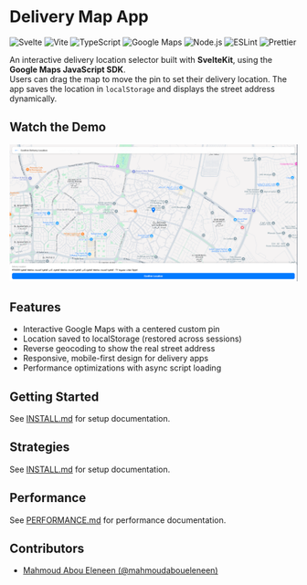 # Delivery Map App

![Svelte](https://img.shields.io/badge/Svelte-FF3E00?style=for-the-badge&logo=svelte&logoColor=white)
![Vite](https://img.shields.io/badge/Vite-646CFF?style=for-the-badge&logo=vite&logoColor=white)
![TypeScript](https://img.shields.io/badge/TypeScript-3178C6?style=for-the-badge&logo=typescript&logoColor=white)
![Google Maps](https://img.shields.io/badge/Google%20Maps-4285F4?style=for-the-badge&logo=googlemaps&logoColor=white)
![Node.js](https://img.shields.io/badge/Node.js-339933?style=for-the-badge&logo=nodedotjs&logoColor=white)
![ESLint](https://img.shields.io/badge/ESLint-4B32C3?style=for-the-badge&logo=eslint&logoColor=white)
![Prettier](https://img.shields.io/badge/Prettier-F7B93E?style=for-the-badge&logo=prettier&logoColor=black)

An interactive delivery location selector built with **SvelteKit**, using the **Google Maps JavaScript SDK**.  
Users can drag the map to move the pin to set their delivery location. The app saves the location in `localStorage` and displays the street address dynamically.

## Watch the Demo

[![Watch the demo](./docs/images/app.png)](https://drive.google.com/file/d/10R8iiH1mXLhC38lrWxP2kvkMD_8RgHS9/view?usp=sharing)

## Features

- Interactive Google Maps with a centered custom pin
- Location saved to localStorage (restored across sessions)
- Reverse geocoding to show the real street address
- Responsive, mobile-first design for delivery apps
- Performance optimizations with async script loading

## Getting Started

See [INSTALL.md](./INSTALL.md) for setup documentation.

## Strategies

See [INSTALL.md](./INSTALL.md) for setup documentation.

## Performance

See [PERFORMANCE.md](./PERFORMANCE.md) for performance documentation.

## Contributors

- [Mahmoud Abou Eleneen (@mahmoudaboueleneen)](https://www.github.com/mahmoudaboueleneen)
